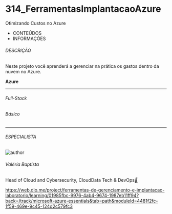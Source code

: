 # 314_FerramentasImplantacaoAzure
Otimizando Custos no Azure

- CONTEÚDOS
- INFORMAÇÕES

###### DESCRIÇÃO

Neste projeto você aprenderá a gerenciar na prática os gastos dentro da nuvem no Azure.

**Azure**

------

###### Full-Stack

###### Básico

------

###### ESPECIALISTA

![author](https://hermes.dio.me/users/author/photos/2e32d816-c681-49ef-8637-213cc75b26d1.jpeg)

###### Valéria Baptista

Head of Cloud and Cybersecurity, CloudData Tech & DevOps[**](https://www.linkedin.com/in/valeriabaptista/)

https://web.dio.me/project/ferramentas-de-gerenciamento-e-implantacao-laboratorio/learning/01985fbc-9976-4ab4-9674-1987eb11ff94?back=/track/microsoft-azure-essentials&tab=path&moduleId=4481f2fc-1f59-469e-9c45-124d2c579fc3
